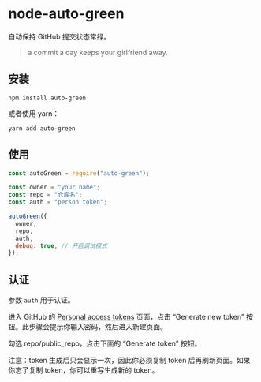 # node-auto-green

自动保持 GitHub 提交状态常绿。

> a commit a day keeps your girlfriend away.

## 安装

```shell
npm install auto-green
```

或者使用 yarn：

```shell
yarn add auto-green
```

## 使用

```js
const autoGreen = require("auto-green");

const owner = "your name";
const repo = "仓库名";
const auth = "person token";

autoGreen({
  owner,
  repo,
  auth,
  debug: true, // 开启调试模式
});
```

## 认证

参数 `auth` 用于认证。

进入 GitHub 的 [Personal access tokens](https://github.com/settings/tokens) 页面，点击 “Generate new token” 按钮。此步骤会提示你输入密码，然后进入新建页面。

勾选 repo/public_repo，点击下面的 “Generate token” 按钮。

注意：token 生成后只会显示一次，因此你必须复制 token 后再刷新页面。如果你忘了复制 token，你可以重写生成新的 token。
